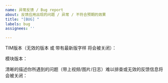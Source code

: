 ```yaml
---
name: 异常反馈 / Bug report
about: 反馈应用出现的问题 / 异常 / 不符合预期的效果
title: "[BUG] "
labels: bug
assignees: ''

---
```

TIM版本（无效的版本 或 带有最新版字样 将会被关闭）：

模块版本：

清晰的描述你所遇到的问题（带上视频/图片/日志）难以排查或无效的反馈信息将会被关闭：

